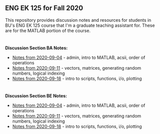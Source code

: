 ## ENG EK 125 for Fall 2020  
This repository provides discussion notes and resources for students in BU's ENG EK 125 course that I'm a graduate teaching assistant for. These are for the MATLAB portion of the course.

#
**Discussion Section BA Notes:**
- [Notes from 2020-09-04](https://github.com/leahgaeta/MATLAB-References/raw/master/Fall20Material/BA%20Discussion%201.pdf) - admin, intro to MATLAB, acsii, order of operations
- [Notes from 2020-09-11](https://github.com/leahgaeta/MATLAB-References/raw/master/Fall20Material/BA%20Discussion%202.pdf) - vectors, matrices, generating random numbers, logical indexing
- [Notes from 2020-09-18](https://github.com/leahgaeta/MATLAB-References/raw/master/Fall20Material/BA%20Discussion%203.pdf) - intro to scripts, functions, i/o, plotting

#
**Discussion Section BE Notes:**
- [Notes from 2020-09-04](https://github.com/leahgaeta/MATLAB-References/raw/master/Fall20Material/BE%20Discussion%201.pdf) - admin, intro to MATLAB, acsii, order of operations
- [Notes from 2020-09-11](https://github.com/leahgaeta/MATLAB-References/raw/master/Fall20Material/BE%20Discussion%202.pdf) - vectors, matrices, generating random numbers, logical indexing
- [Notes from 2020-09-18](https://github.com/leahgaeta/MATLAB-References/raw/master/Fall20Material/BE%20Discussion%203.pdf) - intro to scripts, functions, i/o, plotting
